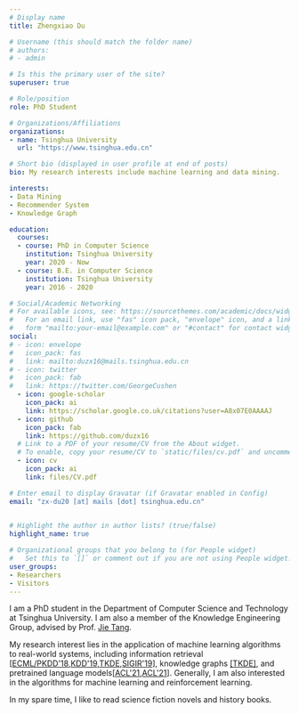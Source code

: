 ```yaml
---
# Display name
title: Zhengxiao Du

# Username (this should match the folder name)
# authors:
# - admin

# Is this the primary user of the site?
superuser: true

# Role/position
role: PhD Student

# Organizations/Affiliations
organizations:
- name: Tsinghua University
  url: "https://www.tsinghua.edu.cn"

# Short bio (displayed in user profile at end of posts)
bio: My research interests include machine learning and data mining.

interests:
- Data Mining
- Recommender System
- Knowledge Graph

education:
  courses:
  - course: PhD in Computer Science
    institution: Tsinghua University
    year: 2020 - Now
  - course: B.E. in Computer Science
    institution: Tsinghua University
    year: 2016 - 2020

# Social/Academic Networking
# For available icons, see: https://sourcethemes.com/academic/docs/widgets/#icons
#   For an email link, use "fas" icon pack, "envelope" icon, and a link in the
#   form "mailto:your-email@example.com" or "#contact" for contact widget.
social:
# - icon: envelope
#   icon_pack: fas
#   link: mailto:duzx16@mails.tsinghua.edu.cn
# - icon: twitter
#   icon_pack: fab
#   link: https://twitter.com/GeorgeCushen
  - icon: google-scholar
    icon_pack: ai
    link: https://scholar.google.co.uk/citations?user=A8x07E0AAAAJ
  - icon: github
    icon_pack: fab
    link: https://github.com/duzx16
  # Link to a PDF of your resume/CV from the About widget.
  # To enable, copy your resume/CV to `static/files/cv.pdf` and uncomment the lines below.  
  - icon: cv
    icon_pack: ai
    link: files/CV.pdf

# Enter email to display Gravatar (if Gravatar enabled in Config)
email: "zx-du20 [at] mails [dot] tsinghua.edu.cn"
  

# Highlight the author in author lists? (true/false)
highlight_name: true

# Organizational groups that you belong to (for People widget)
#   Set this to `[]` or comment out if you are not using People widget.  
user_groups:
- Researchers
- Visitors
---
```


I am a PhD student in the Department of Computer Science and Technology at Tsinghua University. I am also a member of the Knowledge Engineering Group, advised by Prof. [Jie Tang](http://keg.cs.tsinghua.edu.cn/jietang).

My research interest lies in the application of machine learning algorithms to real-world systems, including information retrieval [[ECML/PKDD'18](/publication/pkdd-18),[KDD'19](/publication/kdd-19),[TKDE](/publication/tkde-19),[SIGIR'19](/publication/fair-19)], knowledge graphs [[TKDE]](/publication/cogkr-19), and pretrained language models[[ACL'21](/publication/glm-21),[ACL'21](/publication/p-tuning-v2)]. Generally, I am also interested in the algorithms for machine learning and reinforcement learning.

In my spare time, I like to read science fiction novels and history books.